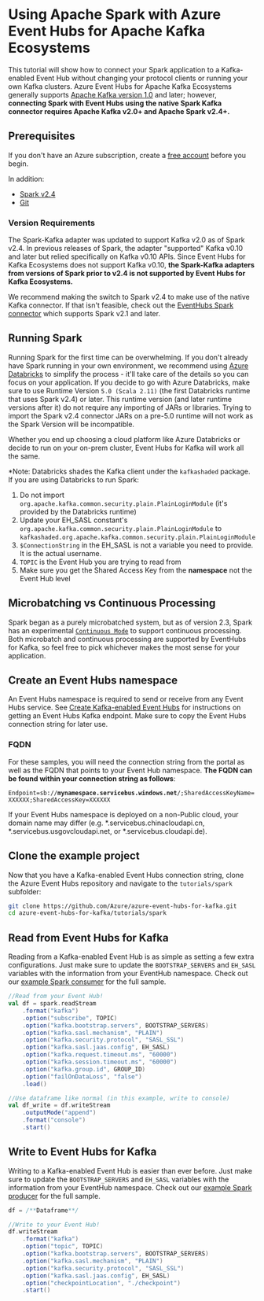 # Using Apache Spark with Azure Event Hubs for Apache Kafka Ecosystems

This tutorial will show how to connect your Spark application to a Kafka-enabled Event Hub without changing your protocol clients or running your own Kafka clusters. Azure Event Hubs for Apache Kafka Ecosystems generally supports [Apache Kafka version 1.0](https://kafka.apache.org/10/documentation.html) and later; however, **connecting Spark with Event Hubs using the native Spark Kafka connector requires Apache Kafka v2.0+ and Apache Spark v2.4+.**

## Prerequisites

If you don't have an Azure subscription, create a [free account](https://azure.microsoft.com/free/?ref=microsoft.com&utm_source=microsoft.com&utm_medium=docs&utm_campaign=visualstudio) before you begin.

In addition:

* [Spark v2.4](https://spark.apache.org/downloads.html)
* [Git](https://www.git-scm.com/downloads)

### Version Requirements

The Spark-Kafka adapter was updated to support Kafka v2.0 as of Spark v2.4. In previous releases of Spark, the adapter "supported" Kafka v0.10 and later but relied specifically on Kafka v0.10 APIs. Since Event Hubs for Kafka Ecosystems does not support Kafka v0.10, **the Spark-Kafka adapters from versions of Spark prior to v2.4 is not supported by Event Hubs for Kafka Ecosystems.**

We recommend making the switch to Spark v2.4 to make use of the native Kafka connector. If that isn't feasible, check out the [EventHubs Spark connector](https://github.com/Azure/azure-event-hubs-spark) which supports Spark v2.1 and later.

## Running Spark

Running Spark for the first time can be overwhelming. If you don't already have Spark running in your own environment, we recommend using [Azure Databricks](https://azure.microsoft.com/services/databricks/) to simplify the process - it'll take care of the details so you can focus on your application. If you decide to go with Azure Databricks, make sure to use Runtime Version `5.0 (Scala 2.11)` (the first Databricks runtime that uses Spark v2.4) or later. This runtime version (and later runtime versions after it) do not require any importing of JARs or libraries. Trying to import the Spark v2.4 connector JARs on a pre-5.0 runtime will not work as the Spark Version will be incompatible. 

Whether you end up choosing a cloud platform like Azure Databricks or decide to run on your on-prem cluster, Event Hubs for Kafka will work all the same.

*Note: Databricks shades the Kafka client under the `kafkashaded` package. If you are using Databricks to run Spark:

1. Do not import `org.apache.kafka.common.security.plain.PlainLoginModule` (it's provided by the Databricks runtime)
2. Update your EH_SASL constant's `org.apache.kafka.common.security.plain.PlainLoginModule` to `kafkashaded.org.apache.kafka.common.security.plain.PlainLoginModule`  
3. `$ConnectionString` in the EH_SASL is not a variable you need to provide. It is the actual username.  
4. `TOPIC` is the Event Hub you are trying to read from  
5. Make sure you get the Shared Access Key from the **namespace** not the Event Hub level  

## Microbatching vs Continuous Processing

Spark began as a purely microbatched system, but as of version 2.3, Spark has an experimental [`Continuous Mode`](https://databricks.com/blog/2018/03/20/low-latency-continuous-processing-mode-in-structured-streaming-in-apache-spark-2-3-0.html) to support continuous processing. Both microbatch and continuous processing are supported by EventHubs for Kafka, so feel free to pick whichever makes the most sense for your application.

## Create an Event Hubs namespace

An Event Hubs namespace is required to send or receive from any Event Hubs service. See [Create Kafka-enabled Event Hubs](https://docs.microsoft.com/azure/event-hubs/event-hubs-create-kafka-enabled) for instructions on getting an Event Hubs Kafka endpoint. Make sure to copy the Event Hubs connection string for later use.

### FQDN

For these samples, you will need the connection string from the portal as well as the FQDN that points to your Event Hub namespace. **The FQDN can be found within your connection string as follows**:

`Endpoint=sb://`**`mynamespace.servicebus.windows.net`**`/;SharedAccessKeyName=XXXXXX;SharedAccessKey=XXXXXX`

If your Event Hubs namespace is deployed on a non-Public cloud, your domain name may differ (e.g. \*.servicebus.chinacloudapi.cn, \*.servicebus.usgovcloudapi.net, or \*.servicebus.cloudapi.de).

## Clone the example project

Now that you have a Kafka-enabled Event Hubs connection string, clone the Azure Event Hubs repository and navigate to the `tutorials/spark` subfolder:

```bash
git clone https://github.com/Azure/azure-event-hubs-for-kafka.git
cd azure-event-hubs-for-kafka/tutorials/spark
```

## Read from Event Hubs for Kafka

Reading from a Kafka-enabled Event Hub is as simple as setting a few extra configurations. Just make sure to update the `BOOTSTRAP_SERVERS` and `EH_SASL` variables with the information from your EventHub namespace. Check out our [example Spark consumer](./sparkConsumer.scala) for the full sample.

```scala
//Read from your Event Hub!
val df = spark.readStream
    .format("kafka")
    .option("subscribe", TOPIC)
    .option("kafka.bootstrap.servers", BOOTSTRAP_SERVERS)
    .option("kafka.sasl.mechanism", "PLAIN")
    .option("kafka.security.protocol", "SASL_SSL")
    .option("kafka.sasl.jaas.config", EH_SASL)
    .option("kafka.request.timeout.ms", "60000")
    .option("kafka.session.timeout.ms", "60000")
    .option("kafka.group.id", GROUP_ID)
    .option("failOnDataLoss", "false")
    .load()

//Use dataframe like normal (in this example, write to console)
val df_write = df.writeStream
    .outputMode("append")
    .format("console")
    .start()
```

## Write to Event Hubs for Kafka

Writing to a Kafka-enabled Event Hub is easier than ever before. Just make sure to update the `BOOTSTRAP_SERVERS` and `EH_SASL` variables with the information from your EventHub namespace. Check out our [example Spark producer](./sparkProducer.scala) for the full sample.

```scala
df = /**Dataframe**/

//Write to your Event Hub!
df.writeStream
    .format("kafka")
    .option("topic", TOPIC)
    .option("kafka.bootstrap.servers", BOOTSTRAP_SERVERS)
    .option("kafka.sasl.mechanism", "PLAIN")
    .option("kafka.security.protocol", "SASL_SSL")
    .option("kafka.sasl.jaas.config", EH_SASL)
    .option("checkpointLocation", "./checkpoint")
    .start()
```
